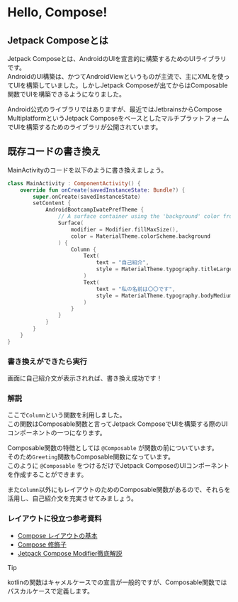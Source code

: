 # Hello, Compose!

## Jetpack Composeとは
Jetpack Composeとは、AndroidのUIを宣言的に構築するためのUIライブラリです。  
AndroidのUI構築は、かつてAndroidViewというものが主流で、主にXMLを使ってUIを構築していました。しかしJetpack Composeが出てからはComposable関数でUIを構築できるようになりました。

Android公式のライブラリではありますが、最近ではJetbrainsからCompose MultiplatformというJetpack ComposeをベースとしたマルチプラットフォームでUIを構築するためのライブラリが公開されています。  


## 既存コードの書き換え

MainActivityのコードを以下のように書き換えましょう。   
```kotlin
class MainActivity : ComponentActivity() {
    override fun onCreate(savedInstanceState: Bundle?) {
        super.onCreate(savedInstanceState)
        setContent {
            AndroidBootcampIwatePrefTheme {
                // A surface container using the 'background' color from the theme
                Surface(
                    modifier = Modifier.fillMaxSize(),
                    color = MaterialTheme.colorScheme.background
                ) {
                    Column {
                        Text(
                            text = "自己紹介",
                            style = MaterialTheme.typography.titleLarge,
                        )
                        Text(
                            text = "私の名前は〇〇です",
                            style = MaterialTheme.typography.bodyMedium,
                        )
                    }
                }
            }
        }
    }
}
```

### 書き換えができたら実行
画面に自己紹介文が表示されれば、書き換え成功です！

### 解説
ここで`Column`という関数を利用しました。  
この関数はComposable関数と言ってJetpack ComposeでUIを構築する際のUIコンポーネントの一つになります。 

Composable関数の特徴としては `@Composable` が関数の前についています。  
そのため`Greeting`関数もComposable関数になっています。  
このように `@Composable` をつけるだけでJetpack ComposeのUIコンポーネントを作成することができます。  

また`Column`以外にもレイアウトのためのComposable関数があるので、それらを活用し、自己紹介文を充実させてみましょう。

### レイアウトに役立つ参考資料

- [Compose レイアウトの基本](https://developer.android.com/develop/ui/compose/layouts/basics?hl=ja)
- [Compose 修飾子](https://developer.android.com/develop/ui/compose/modifiers?hl=ja)
- [Jetpack Compose Modifier徹底解説](https://2024.droidkaigi.jp/timetable/692599/)

> [!TIP]
> kotlinの関数はキャメルケースでの宣言が一般的ですが、Composable関数ではパスカルケースで定義します。